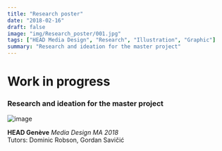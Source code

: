 ```yaml
---
title: "Research poster"
date: "2018-02-16"
draft: false
image: "img/Research_poster/001.jpg"
tags: ["HEAD Media Design", "Research", "Illustration", "Graphic"]
summary: "Research and ideation for the master project"
---
```

<!--more-->

# Work in progress
### Research and ideation for the master project


![image](/img/Research_poster/001.jpg)

**HEAD Genève** *Media Design MA 2018*  
Tutors: Dominic Robson, Gordan Savičić
